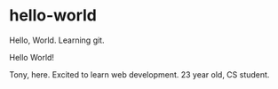 # hello-world
Hello, World. Learning git.

Hello World!

Tony, here. Excited to learn web development.
23 year old, CS student.  
